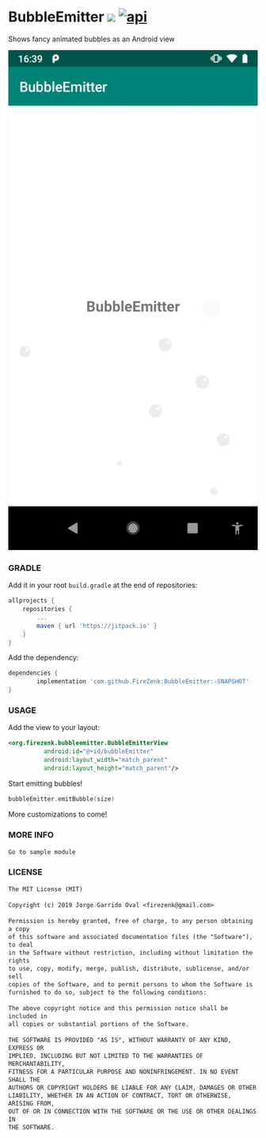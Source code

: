 # BubbleEmitter [![](https://jitpack.io/v/FireZenk/BubbleEmitter.svg)](https://jitpack.io/#FireZenk/BubbleEmitter) <a href="https://android-arsenal.com/api?level=16"><img src="https://img.shields.io/badge/API-19%2B-orange.svg?style=flat" alt="api"></a>

Shows fancy animated bubbles as an Android view

![sample animation](art/animation_sample.gif)

### GRADLE
Add it in your root `build.gradle` at the end of repositories:

```groovy
allprojects {
	repositories {
		...
		maven { url 'https://jitpack.io' }
	}
}
```

Add the dependency:

```groovy
dependencies {
        implementation 'com.github.FireZenk:BubbleEmitter:-SNAPSHOT'
}
```

### USAGE

Add the view to your layout:

```xml
<org.firezenk.bubbleemitter.BubbleEmitterView
          android:id="@+id/bubbleEmitter"
          android:layout_width="match_parent"
          android:layout_height="match_parent"/>
```

Start emitting bubbles!

```kotlin
bubbleEmitter.emitBubble(size)
```

More customizations to come!

### MORE INFO

```
Go to sample module
```

### LICENSE

```
The MIT License (MIT)

Copyright (c) 2019 Jorge Garrido Oval <firezenk@gmail.com>

Permission is hereby granted, free of charge, to any person obtaining a copy
of this software and associated documentation files (the "Software"), to deal
in the Software without restriction, including without limitation the rights
to use, copy, modify, merge, publish, distribute, sublicense, and/or sell
copies of the Software, and to permit persons to whom the Software is
furnished to do so, subject to the following conditions:

The above copyright notice and this permission notice shall be included in
all copies or substantial portions of the Software.

THE SOFTWARE IS PROVIDED "AS IS", WITHOUT WARRANTY OF ANY KIND, EXPRESS OR
IMPLIED, INCLUDING BUT NOT LIMITED TO THE WARRANTIES OF MERCHANTABILITY,
FITNESS FOR A PARTICULAR PURPOSE AND NONINFRINGEMENT. IN NO EVENT SHALL THE
AUTHORS OR COPYRIGHT HOLDERS BE LIABLE FOR ANY CLAIM, DAMAGES OR OTHER
LIABILITY, WHETHER IN AN ACTION OF CONTRACT, TORT OR OTHERWISE, ARISING FROM,
OUT OF OR IN CONNECTION WITH THE SOFTWARE OR THE USE OR OTHER DEALINGS IN
THE SOFTWARE.
```
